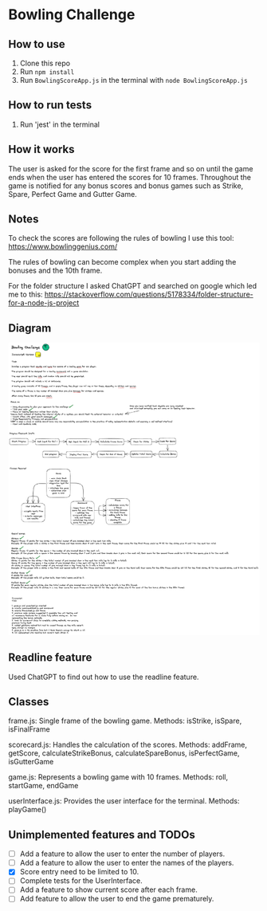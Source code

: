 # Bowling Challenge

## How to use

1. Clone this repo
2. Run `npm install`
3. Run `BowlingScoreApp.js` in the terminal with `node BowlingScoreApp.js`

## How to run tests

1. Run 'jest' in the terminal

## How it works

The user is asked for the score for the first frame and so on until the game ends when the user has entered the scores for 10 frames. Throughout the game is notified for any bonus scores and bonus games such as Strike, Spare, Perfect Game and Gutter Game.

## Notes

To check the scores are following the rules of bowling I use this tool: https://www.bowlinggenius.com/

The rules of bowling can become complex when you start adding the bonuses and the 10th frame.

For the folder structure I asked ChatGPT and searched on google which led me to this: https://stackoverflow.com/questions/5178334/folder-structure-for-a-node-js-project

## Diagram

![Diagram](./diagram.png)

## Readline feature

Used ChatGPT to find out how to use the readline feature.

## Classes
frame.js: Single frame of the bowling game.
Methods: isStrike, isSpare, isFinalFrame

scorecard.js: Handles the calculation of the scores.
Methods: addFrame, getScore, calculateStrikeBonus, calculateSpareBonus, isPerfectGame, isGutterGame

game.js: Represents a bowling game with 10 frames.
Methods: roll, startGame, endGame

userInterface.js: Provides the user interface for the terminal.
Methods: playGame()

## Unimplemented features and TODOs

- [ ] Add a feature to allow the user to enter the number of players.
- [ ] Add a feature to allow the user to enter the names of the players.
- [X] Score entry need to be limited to 10.
- [ ] Complete tests for the UserInterface.
- [ ] Add a feature to show current score after each frame.
- [ ] Add feature to allow the user to end the game prematurely.